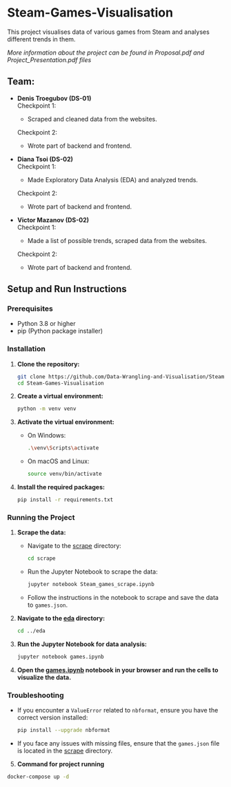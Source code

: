 # Steam-Games-Visualisation
This project visualises data of various games from Steam and analyses different trends in them.

*More information about the project can be found in Proposal.pdf and Project_Presentation.pdf files*

## Team:
- **Denis Troegubov (DS-01)**  
  Checkpoint 1:  
  - Scraped and cleaned data from the websites.
  
  Checkpoint 2:  
  - Wrote part of backend and frontend. 
- **Diana Tsoi (DS-02)**  
  Checkpoint 1:  
  - Made Exploratory Data Analysis (EDA) and analyzed trends.

  Checkpoint 2:  
  - Wrote part of backend and frontend.
- **Victor Mazanov (DS-02)**  
  Checkpoint 1:  
  - Made a list of possible trends, scraped data from the websites.  

  Checkpoint 2:  
  - Wrote part of backend and frontend.

## Setup and Run Instructions

### Prerequisites
- Python 3.8 or higher
- pip (Python package installer)

### Installation

1. **Clone the repository:**
    ```sh
    git clone https://github.com/Data-Wrangling-and-Visualisation/Steam-Games-Visualisation.git
    cd Steam-Games-Visualisation
    ```

2. **Create a virtual environment:**
    ```sh
    python -m venv venv
    ```

3. **Activate the virtual environment:**
    - On Windows:
        ```sh
        .\venv\Scripts\activate
        ```
    - On macOS and Linux:
        ```sh
        source venv/bin/activate
        ```

4. **Install the required packages:**
    ```sh
    pip install -r requirements.txt
    ```

### Running the Project

1. **Scrape the data:**
    - Navigate to the [scrape](http://_vscodecontentref_/1) directory:
        ```sh
        cd scrape
        ```
    - Run the Jupyter Notebook to scrape the data:
        ```sh
        jupyter notebook Steam_games_scrape.ipynb
        ```
    - Follow the instructions in the notebook to scrape and save the data to `games.json`.

2. **Navigate to the [eda](http://_vscodecontentref_/2) directory:**
    ```sh
    cd ../eda
    ```

3. **Run the Jupyter Notebook for data analysis:**
    ```sh
    jupyter notebook games.ipynb
    ```

4. **Open the [games.ipynb](http://_vscodecontentref_/3) notebook in your browser and run the cells to visualize the data.**

### Troubleshooting

- If you encounter a `ValueError` related to `nbformat`, ensure you have the correct version installed:
    ```sh
    pip install --upgrade nbformat
    ```

- If you face any issues with missing files, ensure that the `games.json` file is located in the [scrape](http://_vscodecontentref_/4) directory.

5. **Command for project running**

```sh
docker-compose up -d
```
